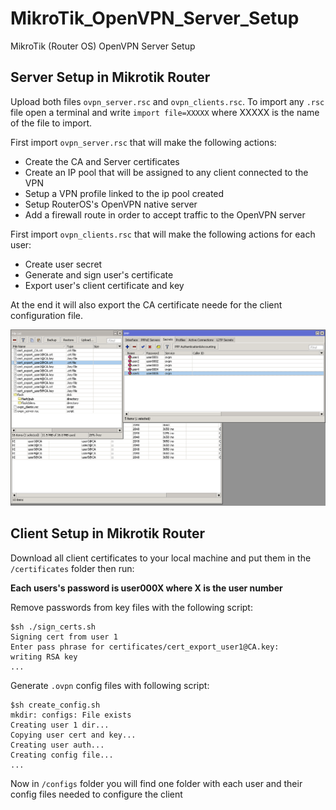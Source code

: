 # MikroTik_OpenVPN_Server_Setup

MikroTik (Router OS) OpenVPN Server Setup

## Server Setup in Mikrotik Router

Upload both files `ovpn_server.rsc` and `ovpn_clients.rsc`. To import any `.rsc` file open a terminal and write `import file=XXXXX` where XXXXX is the name of the file to import.

First import `ovpn_server.rsc` that will make the following actions:

+ Create the CA and Server certificates  
+ Create an IP pool that will be assigned to any client connected to the VPN
+ Setup a VPN profile linked to the ip pool created
+ Setup RouterOS's OpenVPN native server
+ Add a firewall route in order to accept traffic to the OpenVPN server

First import `ovpn_clients.rsc` that will make the following actions for each user:

+ Create user secret  
+ Generate and sign user's certificate
+ Export user's client certificate and key


At the end it will also export the CA certificate neede for the client configuration file.

![clients](./art/clients.png)


## Client Setup in Mikrotik Router

Download all client certificates to your local machine and put them in the `/certificates` folder
then run:

**Each users's password is user000X where X is the user number**

Remove passwords from key files with the following script:
```
$sh ./sign_certs.sh
Signing cert from user 1
Enter pass phrase for certificates/cert_export_user1@CA.key:
writing RSA key
...
```

Generate `.ovpn` config files with following script:

```
$sh create_config.sh
mkdir: configs: File exists
Creating user 1 dir...
Copying user cert and key...
Creating user auth...
Creating config file...
...
```

Now in `/configs` folder you will find one folder with each user and their config files needed to configure the client